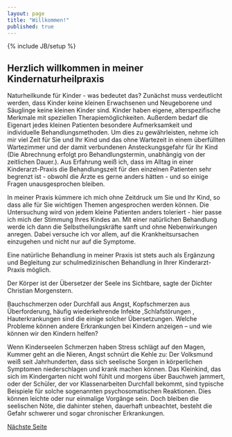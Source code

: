 ```yaml
---
layout: page
title: "Willkommen!"
published: true
---
```


{% include JB/setup %}

## Herzlich willkommen in meiner Kindernaturheilpraxis

Naturheilkunde für Kinder - was bedeutet das? Zunächst muss verdeutlicht werden, dass Kinder keine kleinen Erwachsenen und Neugeborene und Säuglinge keine kleinen Kinder sind. Kinder haben eigene, alterspezifische Merkmale mit speziellen Therapiemöglichkeiten. Außerdem bedarf die Eigenart jedes kleinen Patienten besondere Aufmerksamkeit und individuelle Behandlungsmethoden. Um dies zu gewährleisten, nehme ich mir viel Zeit für Sie und Ihr Kind und das ohne Wartezeit in einem überfüllten Wartezimmer und der damit verbundenen Ansteckungsgefahr für Ihr Kind (Die Abrechnung erfolgt pro Behandlungstermin, unabhängig von der zeitlichen Dauer.). Aus Erfahrung weiß ich, dass im Alltag in einer Kinderarzt-Praxis die Behandlungszeit für den einzelnen Patienten sehr begrenzt ist - obwohl die Ärzte es gerne anders hätten - und so einige Fragen unausgesprochen bleiben. 

In meiner Praxis kümmere ich mich ohne Zeitdruck um Sie und Ihr Kind, so dass alle für Sie wichtigen Themen angesprochen werden können. Die Untersuchung wird von jedem kleine Patienten anders toleriert - hier passe ich mich der Stimmung Ihres Kindes an. Mit einer natürlichen Behandlung werde ich dann die Selbstheilungskräfte sanft und ohne Nebenwirkungen anregen. Dabei versuche ich vor allem, auf die Krankheitsursachen einzugehen und nicht nur auf die Symptome.

Eine natürliche Behandlung in meiner Praxis ist stets auch als Ergänzung und Begleitung zur schulmedizinischen Behandlung in Ihrer Kinderarzt-Praxis möglich.

Der Körper ist der Übersetzer der Seele ins Sichtbare, sagte der Dichter Christian Morgenstern. 

Bauchschmerzen oder Durchfall aus Angst, Kopfschmerzen aus Überforderung, häufig wiederkehrende Infekte  ,Schlafstörungen  ,   Hauterkrankungen sind die einige                                                                       solcher Übersetzungen. Welche Probleme können andere Erkrankungen bei Kindern anzeigen – und wie können wir den Kindern helfen?



Wenn Kinderseelen Schmerzen haben
Stress schlägt auf den Magen, Kummer geht an die Nieren, Angst schnürt die Kehle zu: Der Volksmund weiß seit Jahrhunderten, dass sich seelische Sorgen in körperlichen Symptomen niederschlagen und krank machen können. Das Kleinkind, das sich im Kindergarten nicht wohl fühlt und morgens über Bauchweh jammert, oder der Schüler, der vor Klassenarbeiten Durchfall bekommt, sind typische Beispiele für solche sogenannten psychosomatischen Reaktionen. Dies können leichte oder nur einmalige Vorgänge sein. Doch bleiben die seelischen Nöte, die dahinter stehen, dauerhaft unbeachtet, besteht die Gefahr schwerer und sogar chronischer Erkrankungen.

[Nächste Seite](/meine-praxis/ich/)